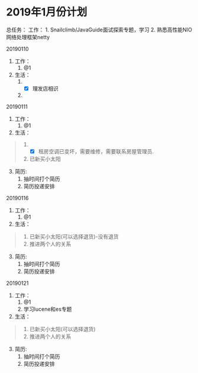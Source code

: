 # 2019年1月份计划
总任务： 工作：
              1. Snailclimb/JavaGuide面试探索专题，学习 
              2. 熟悉高性能NIO网络处理框架netty  

20190110
1. 工作：
   1. @1
2. 生活：
   1. - [x] 理发店相识
   2. 

20190111
1. 工作：
   1. @1
2. 生活：
>1. - [x] 租房空调已变坏，需要维修，需要联系房屋管理员.
>2. 已新买小太阳
3. 简历:
   1. 抽时间打个简历
   2. 简历投递安排
   
20190116
1. 工作：
   1. @1
2. 生活：
>1. 已新买小太阳(可以选择退货)-没有退货
>2. 推进两个人的关系
3. 简历:
   1. 抽时间打个简历
   2. 简历投递安排   


20190121
1. 工作：
   1. @1 
   2. 学习lucene和es专题
2. 生活：
>1. 已新买小太阳(可以选择退货)
>2. 推进两个人的关系
3. 简历:
   1. 抽时间打个简历
   2. 简历投递安排   